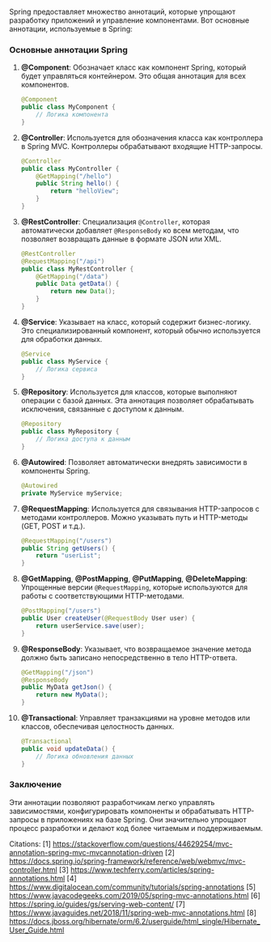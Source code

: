 Spring предоставляет множество аннотаций, которые упрощают разработку приложений и управление компонентами. Вот основные аннотации, используемые в Spring:

### Основные аннотации Spring

1. **@Component**: Обозначает класс как компонент Spring, который будет управляться контейнером. Это общая аннотация для всех компонентов.
   ```java
   @Component
   public class MyComponent {
       // Логика компонента
   }
   ```

2. **@Controller**: Используется для обозначения класса как контроллера в Spring MVC. Контроллеры обрабатывают входящие HTTP-запросы.
   ```java
   @Controller
   public class MyController {
       @GetMapping("/hello")
       public String hello() {
           return "helloView";
       }
   }
   ```

3. **@RestController**: Специализация `@Controller`, которая автоматически добавляет `@ResponseBody` ко всем методам, что позволяет возвращать данные в формате JSON или XML.
   ```java
   @RestController
   @RequestMapping("/api")
   public class MyRestController {
       @GetMapping("/data")
       public Data getData() {
           return new Data();
       }
   }
   ```

4. **@Service**: Указывает на класс, который содержит бизнес-логику. Это специализированный компонент, который обычно используется для обработки данных.
   ```java
   @Service
   public class MyService {
       // Логика сервиса
   }
   ```

5. **@Repository**: Используется для классов, которые выполняют операции с базой данных. Эта аннотация позволяет обрабатывать исключения, связанные с доступом к данным.
   ```java
   @Repository
   public class MyRepository {
       // Логика доступа к данным
   }
   ```

6. **@Autowired**: Позволяет автоматически внедрять зависимости в компоненты Spring.
   ```java
   @Autowired
   private MyService myService;
   ```

7. **@RequestMapping**: Используется для связывания HTTP-запросов с методами контроллеров. Можно указывать путь и HTTP-методы (GET, POST и т.д.).
   ```java
   @RequestMapping("/users")
   public String getUsers() {
       return "userList";
   }
   ```

8. **@GetMapping**, **@PostMapping**, **@PutMapping**, **@DeleteMapping**: Упрощенные версии `@RequestMapping`, которые используются для работы с соответствующими HTTP-методами.
   ```java
   @PostMapping("/users")
   public User createUser(@RequestBody User user) {
       return userService.save(user);
   }
   ```

9. **@ResponseBody**: Указывает, что возвращаемое значение метода должно быть записано непосредственно в тело HTTP-ответа.
   ```java
   @GetMapping("/json")
   @ResponseBody
   public MyData getJson() {
       return new MyData();
   }
   ```

10. **@Transactional**: Управляет транзакциями на уровне методов или классов, обеспечивая целостность данных.
    ```java
    @Transactional
    public void updateData() {
        // Логика обновления данных
    }
    ```

### Заключение

Эти аннотации позволяют разработчикам легко управлять зависимостями, конфигурировать компоненты и обрабатывать HTTP-запросы в приложениях на базе Spring. Они значительно упрощают процесс разработки и делают код более читаемым и поддерживаемым.

Citations:
[1] https://stackoverflow.com/questions/44629254/mvc-annotation-spring-mvc-mvcannotation-driven
[2] https://docs.spring.io/spring-framework/reference/web/webmvc/mvc-controller.html
[3] https://www.techferry.com/articles/spring-annotations.html
[4] https://www.digitalocean.com/community/tutorials/spring-annotations
[5] https://www.javacodegeeks.com/2019/05/spring-mvc-annotations.html
[6] https://spring.io/guides/gs/serving-web-content/
[7] https://www.javaguides.net/2018/11/spring-web-mvc-annotations.html
[8] https://docs.jboss.org/hibernate/orm/6.2/userguide/html_single/Hibernate_User_Guide.html